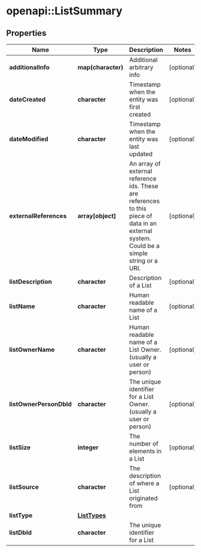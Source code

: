 # openapi::ListSummary

## Properties
Name | Type | Description | Notes
------------ | ------------- | ------------- | -------------
**additionalInfo** | **map(character)** | Additional arbitrary info | [optional] 
**dateCreated** | **character** | Timestamp when the entity was first created | [optional] 
**dateModified** | **character** | Timestamp when the entity was last updated | [optional] 
**externalReferences** | **array[object]** | An array of external reference ids. These are references to this piece of data in an external system. Could be a simple string or a URI. | [optional] 
**listDescription** | **character** | Description of a List | [optional] 
**listName** | **character** | Human readable name of a List | [optional] 
**listOwnerName** | **character** | Human readable name of a List Owner. (usually a user or person) | [optional] 
**listOwnerPersonDbId** | **character** | The unique identifier for a List Owner. (usually a user or person) | [optional] 
**listSize** | **integer** | The number of elements in a List | [optional] 
**listSource** | **character** | The description of where a List originated from | [optional] 
**listType** | [**ListTypes**](ListTypes.md) |  | 
**listDbId** | **character** | The unique identifier for a List | 


